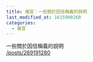 ```yaml
---
title: 複習：一些關於因信稱義的說明
last_modified_at: 1615900260
categories:
  - 複習
---
```


<p>一些關於因信稱義的說明<br>
<a href="/posts/269191280" target="_blank">/posts/269191280</a></p>

<p>&nbsp;</p>


